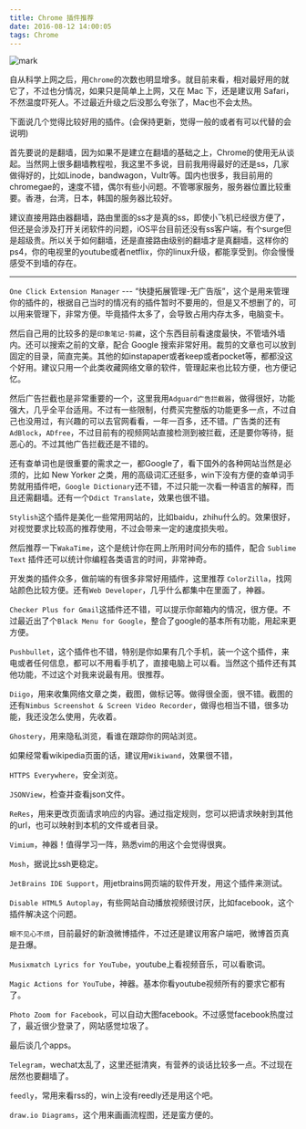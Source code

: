 ```yaml
---
title: Chrome 插件推荐
date: 2016-08-12 14:00:05
tags: Chrome
---
```



![mark](http://oc1hnrd8p.bkt.clouddn.com/photos/20170228/090228036.jpg)

自从科学上网之后，用`Chrome`的次数也明显增多。就目前来看，相对最好用的就它了，不过也分情况，如果只是简单上上网，又在 Mac 下，还是建议用 Safari，不然温度吓死人。不过最近升级之后没那么夸张了，Mac也不会太热。

下面说几个觉得比较好用的插件。(会保持更新，觉得一般的或者有可以代替的会说明)

<!-- more -->

首先要说的是翻墙，因为如果不是建立在翻墙的基础之上，Chrome的使用无从谈起。当然网上很多翻墙教程啦，我这里不多说，目前我用得最好的还是ss，几家做得好的，比如Linode，bandwagon，Vultr等。国内也很多，我目前用的chromegae的，速度不错，偶尔有些小问题。不管哪家服务，服务器位置比较重要。香港，台湾，日本，韩国的服务器比较好。

建议直接用路由器翻墙，路由里面的ss才是真的ss，即使小飞机已经很方便了，但还是会涉及打开关闭软件的问题，iOS平台目前还没有ss客户端，有个surge但是超级贵。所以关于如何翻墙，还是直接路由级别的翻墙才是真翻墙，这样你的ps4，你的电视里的youtube或者netflix，你的linux升级，都能享受到。你会慢慢感受不到墙的存在。


---

`One Click Extension Manager` --- “快捷拓展管理-无广告版”，这个是用来管理你的插件的，根据自己当时的情况有的插件暂时不要用的，但是又不想删了的，可以用来管理下，非常方便。毕竟插件太多了，会导致占用内存太多，电脑变卡。

然后自己用的比较多的是`印象笔记·剪藏`，这个东西目前看速度最快，不管墙外墙内。还可以搜索之前的文章，配合 Google 搜索非常好用。裁剪的文章也可以放到固定的目录，简直完美。其他的如instapaper或者keep或者pocket等，都都没这个好用。建议只用一个此类收藏网络文章的软件，管理起来也比较方便，也方便记忆。

然后广告拦截也是非常重要的一个，这里我用`Adguard广告拦截器`，做得很好，功能强大，几乎全平台适用。不过有一些限制，付费买完整版的功能更多一点，不过自己也没用过，有兴趣的可以去官网看看，一年一百多，还不错。广告类的还有`AdBlock`，`ADfree`，不过目前有的视频网站直接检测到被拦截，还是要你等待，挺恶心的。不过其他广告拦截还是不错的。


还有查单词也是很重要的需求之一，都Google了，看下国外的各种网站当然是必须的，比如 New Yorker 之类，用的高级词汇还挺多，win下没有方便的查单词手势就用插件吧，`Google Dictionary`还不错，不过只能一次看一种语言的解释，而且还需翻墙。还有一个`Ddict Translate`，效果也很不错。

`Stylish`这个插件是美化一些常用网站的，比如baidu，zhihu什么的。效果很好，对视觉要求比较高的推荐使用，不过会带来一定的速度损失啦。

然后推荐一下`WakaTime`，这个是统计你在网上所用时间分布的插件，配合 `Sublime Text` 插件还可以统计你编程各类语言的时间，非常神奇。

开发类的插件众多，做前端的有很多非常好用插件，这里推荐 `ColorZilla`，找网站颜色比较方便。还有`Web Developer`，几乎什么都集中在里面了，神器。

`Checker Plus for Gmail`这插件还不错，可以提示你邮箱内的情况，很方便。不过最近出了个`Black Menu for Google`，整合了google的基本所有功能，用起来更方便。


`Pushbullet`，这个插件也不错，特别是你如果有几个手机，装一个这个插件，来电或者任何信息，都可以不用看手机了，直接电脑上可以看。当然这个插件还有其他功能，不过这个对我来说最有用。很推荐。


`Diigo`，用来收集网络文章之类，截图，做标记等。做得很全面，很不错。截图的还有`Nimbus Screenshot & Screen Video Recorder`，做得也相当不错，很多功能，我还没怎么使用，先收着。

`Ghostery`，用来隐私浏览，看谁在跟踪你的网站浏览。

如果经常看wikipedia页面的话，建议用`Wikiwand`，效果很不错，

`HTTPS Everywhere`，安全浏览。

`JSONView`，检查并查看json文件。 

`ReRes`，用来更改页面请求响应的内容。通过指定规则，您可以把请求映射到其他的url，也可以映射到本机的文件或者目录。


`Vimium`，神器！值得学习一阵，熟悉vim的用这个会觉得很爽。 

`Mosh`，据说比ssh更稳定。

`JetBrains IDE Support`，用jetbrains网页端的软件开发，用这个插件来测试。

`Disable HTML5 Autoplay`，有些网站自动播放视频很讨厌，比如facebook，这个插件解决这个问题。

`眼不见心不烦`，目前最好的新浪微博插件，不过还是建议用客户端吧，微博首页真是丑爆。

`Musixmatch Lyrics for YouTube`，youtube上看视频音乐，可以看歌词。

`Magic Actions for YouTube`，神器。基本你看youtube视频所有的要求它都有了。

`Photo Zoom for Facebook`，可以自动大图facebook。不过感觉facebook热度过了，最近很少登录了，网站感觉垃圾了。

最后谈几个apps。

`Telegram`，wechat太乱了，这里还挺清爽，有营养的谈话比较多一点。不过现在居然也要翻墙了。

`feedly`，常用来看rss的，win上没有reedly还是用这个吧。

`draw.io Diagrams`，这个用来画画流程图，还是蛮方便的。














